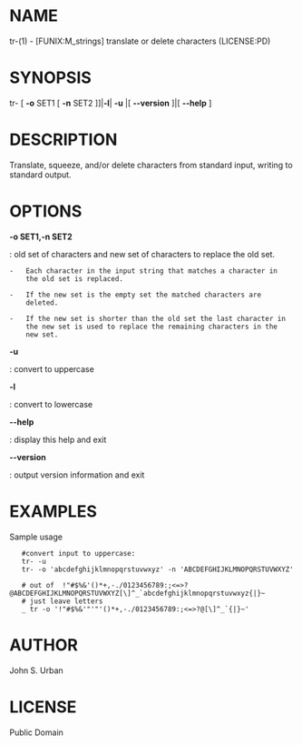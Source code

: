 NAME
====

tr-(1) - \[FUNIX:M\_strings\] translate or delete characters
(LICENSE:PD)

SYNOPSIS
========

tr- \[ **-o** SET1 \[ **-n** SET2 \]\]\|**-l**\| **-u** \|\[
**--version** \]\|\[ **--help** \]

DESCRIPTION
===========

Translate, squeeze, and/or delete characters from standard input,
writing to standard output.

OPTIONS
=======

****-o** SET1,**-n** SET2**

:   old set of characters and new set of characters to replace the old
    set.

    -   Each character in the input string that matches a character in
        the old set is replaced.

    -   If the new set is the empty set the matched characters are
        deleted.

    -   If the new set is shorter than the old set the last character in
        the new set is used to replace the remaining characters in the
        new set.

****-u****

:   convert to uppercase

****-l****

:   convert to lowercase

****--help****

:   display this help and exit

****--version****

:   output version information and exit

EXAMPLES
========

Sample usage

       #convert input to uppercase:
       tr- -u
       tr- -o 'abcdefghijklmnopqrstuvwxyz' -n 'ABCDEFGHIJKLMNOPQRSTUVWXYZ'

       # out of  !"#$%&'()*+,-./0123456789:;<=>?@ABCDEFGHIJKLMNOPQRSTUVWXYZ[\]^_`abcdefghijklmnopqrstuvwxyz{|}~
       # just leave letters
       _ tr -o '!"#$%&'"'"'()*+,-./0123456789:;<=>?@[\]^_`{|}~'

AUTHOR
======

John S. Urban

LICENSE
=======

Public Domain
